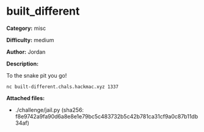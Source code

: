 # __built_different__

**Category:** misc

**Difficulty:** medium

**Author:** Jordan

**Description:**

To the snake pit you go!

`nc built-different.chals.hackmac.xyz 1337`

**Attached files:**
- ./challenge/jail.py (sha256: f8e9742a9fa90d6a8e8e1e79bc5c483732b5c42b781ca31cf9a0c87b11db34af)
